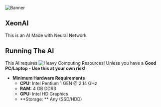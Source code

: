 ![Banner](https://github.com/pradosh-arduino/XeonAI/blob/main/assets/XeonAI-banner.png)

## XeonAI
  This is an AI Made with Neural Network
  
## Running The AI
  This AI requires ![Heavy](https://img.shields.io/badge/Heavy-red?style=flat-square) Computing Resources!
  Unless you have a **Good PC/Laptop - Use this at your own risk!**
  - **Minimum Hardware Requirements**
    - **CPU:** Intel Pentium 1 GEN @ 2.14 GHz
    - **RAM:** 4 GB DDR3
    - **GPU:** Intel HD Graphics
    - **Storage: ** Any (SSD/HDD)
